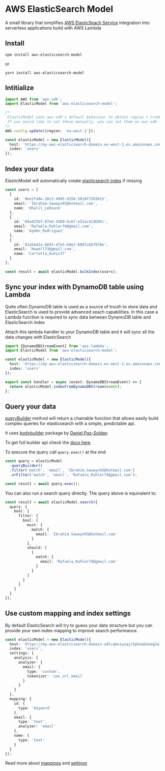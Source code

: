 # AWS ElasticSearch Model
A small library that simplifies [AWS ElasticSeach Service](https://aws.amazon.com/elasticsearch-service/) integration into serverless applications build with AWS Lambda

## Install
```
npm install aws-elasticsearch-model
```
or
```
yarn install aws-elasticsearch-model
```

## Intitialize

```typescript
import AWS from 'aws-sdk';
import ElasticModel from 'aws-elasticsearch-model';

/*
 ElasticModel uses aws-sdk's default behaviour to obtain region + credentials from your environment. 
 If you would like to set these manually, you can set them on aws-sdk:
*/
AWS.config.update({region: 'eu-west-1'});

const elasticModel = new ElasticModel({
  host: 'https://my-aws-elasticsearch-domain.eu-west-1.es.amazonaws.com',
  index: 'users'
});

```

## Index your data
ElasticModel will automatically create [elasticsearch index](https://www.elastic.co/guide/en/elasticsearch/reference/current/indices-create-index.html) if missing

```typescript
const users = [
  {
    id: '0ee2fa0e-28c5-49d5-9156-5018f7263615',
    email: 'Ibrahim.Sawayn93@hotmail.com',
    name: 'Khalil_Lebsack'
  },
  {
    id: '04a425bf-07ed-4369-bc6f-e51ac414b93c',
    email: 'Rafaela_Kohler74@gmail.com',
    name: 'Ayden_Rodriguez'
  },
  {
    id: '81ab442a-b693-47e5-b9e1-6807cbb7978e',
    email: 'Howell73@gmail.com',
    name: 'Carlotta_Kuhic37'
  }
];

const result = await elasticModel.bulkIndex(users);
```

## Sync your index with DynamoDB table using Lambda
Quite often DynamoDB table is used as a source of trouth to store data and ElasticSearch is used to provide advanced seach capabilities. In this case a Lambda function is required to sync data betwean DynamoDB table and ElasticSearch index

Attach this lambda handler to your DynamoDB table and it will sync all the data changes with ElasticSearch

```typescript
import {DynamoDBStreamEvent} from 'aws-lambda';
import ElasticModel from 'aws-elasticsearch-model';

const elasticModel = new ElasticModel({
  host: 'https://my-aws-elasticsearch-domain.eu-west-1.es.amazonaws.com',
  index: 'users'
});

export const handler = async (event: DynamoDBStreamEvent) => {
  return elasticModel.indexFromDynamoDBStream(event);
};

```

## Query your data
[queryBuilder](src/index.ts#L145) method will return a chainable function that allows easily build complex queries for elasticsearch with a simple, predictable api.

It uses [bodybuilder](https://github.com/danpaz/bodybuilder) package by [Daniel Paz-Soldan](https://github.com/danpaz)

To get full builder api check the [docs here](https://bodybuilder.js.org/docs/)

To execure the query call `query.exec()` at the end

```typescript
const query = elasticModel
  .queryBuilder()
  .filter('match', 'email', 'Ibrahim.Sawayn93@hotmail.com')
  .orFilter('match', 'email', 'Rafaela_Kohler74@gmail.com');

const result = await query.exec();
```

You can also run a search query directly. The query above is equivalent to:

```typescript
const result = await elasticModel.search({
  query: {
    bool: {
      filter: {
        bool: {
          must: {
            match: {
              email: 'Ibrahim.Sawayn93@hotmail.com'
            }
          },
          should: [
            {
              match: {
                email: 'Rafaela_Kohler74@gmail.com'
              }
            }
          ]
        }
      }
    }
  }
});
```

## Use custom mapping and index settings
By default ElasticSearch will try to guess your data stracture but you can provide your own index mapping to improve search performance.

```typescript
const elasticModel = new ElasticModel({
  host: 'https://my-aws-elasticsearch-domain-udlcqmxzyxqjc5pkoab2oeg2ai.eu-west-1.es.amazonaws.com',
  index: 'users',
  settings: {
    analysis: {
      analyzer: {
        email: {
          type: 'custom',
          tokenizer: 'uax_url_email'
        }
      }
    }
  },
  mapping: {
    id: {
      type: 'keyword'
    },
    email: {
      type: 'text',
      analyzer: 'email'
    },
    name: {
      type: 'text'
    }
  }
});
```

Read more about [mappings](https://www.elastic.co/guide/en/elasticsearch/reference/current/mapping.html) and [settings](https://www.elastic.co/guide/en/elasticsearch/reference/current/index-modules.html#index-modules-settings)
